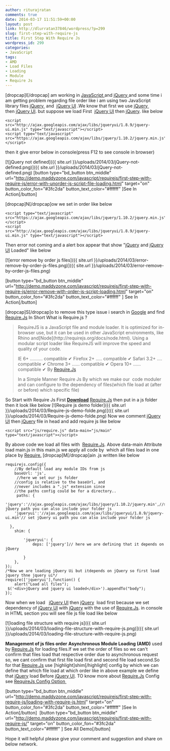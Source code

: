 ```yaml
---
author: riturajratan
comments: true
date: 2014-03-17 11:51:59+00:00
layout: post
link: http://dlurratan37846/wordpress/?p=299
slug: first-step-with-require-js
title: First Step With Require Js
wordpress_id: 299
categories:
- JavaScript
tags:
- AMD
- Load Files
- Loading
- Module
- Require Js
---
```


[dropcap]I[/dropcap] am working in [JavaScript ](https://developer.mozilla.org/en/docs/Web/JavaScript)and [jQuery ](http://jquery.com/)and some time i am getting problem regarding file order like i am using two JavaScript library files [jQuery ](http://jquery.com/) and  [jQuery UI](http://jqueryui.com/) .We know that first we use [jQuery ](http://jquery.com/)  then [jQuery UI](http://jqueryui.com/). but suppose we load First  [jQuery UI](http://jqueryui.com/) then [jQuery](http://jquery.com/). like below

    
    <script src="http://ajax.googleapis.com/ajax/libs/jqueryui/1.8.9/jquery-ui.min.js" type="text/javascript"></script>
    <script type="text/javascript" src="https://ajax.googleapis.com/ajax/libs/jquery/1.10.2/jquery.min.js"></script>


then it give error below in console(press F12 to see console in browser)


[![jQuery not defined]({{ site.url }}/uploads/2014/03/jQuery-not-defined.png)]({{ site.url }}/uploads/2014/03/jQuery-not-defined.png) [button type="bd_button btn_middle" url="http://demo.maddyzone.com/javascript/requirejs/first-step-with-require-js/error-with-unorder-js-script-file-loading.html" target="on" button_color_fon="#3fc2da" button_text_color="#ffffff" ]See In Action[/button]


[dropcap]N[/dropcap]ow we set in order like below

    
    <script type="text/javascript" src="https://ajax.googleapis.com/ajax/libs/jquery/1.10.2/jquery.min.js"></script>
    <script src="http://ajax.googleapis.com/ajax/libs/jqueryui/1.8.9/jquery-ui.min.js" type="text/javascript"></script>


Then error not coming and a alert box appear that show "[jQuery](http://jquery.com/) and [jQuery UI](http://jqueryui.com/) Loaded" like below


[![error remove by order js files]({{ site.url }}/uploads/2014/03/error-remove-by-order-js-files.png)]({{ site.url }}/uploads/2014/03/error-remove-by-order-js-files.png)




[button type="bd_button btn_middle" url="http://demo.maddyzone.com/javascript/requirejs/first-step-with-require-js/error-remove-with-order-js-script-loading.html" target="on" button_color_fon="#3fc2da" button_text_color="#ffffff" ] See In Action[/button]


[dropcap]S[/dropcap]o to remove this type issue i search in [Google](https://www.google.com) and find [Require.Js](http://requirejs.org/)
In Short What is Require.js ?


<blockquote>RequireJS is a JavaScript file and module loader. It is optimized for in-browser use, but it can be used in other JavaScript environments, like Rhino and[Node](http://requirejs.org/docs/node.html). Using a modular script loader like RequireJS will improve the speed and quality of your code.

IE 6+ ………. compatible ✔
Firefox 2+ ….. compatible ✔
Safari 3.2+ …. compatible ✔
Chrome 3+ …… compatible ✔
Opera 10+ …… compatible ✔ By [Require.Js](http://requirejs.org/)

In a Simple Manner Require Js By which we make our  code moduler and can configure to the dependency of files(which file load at (after or before) which specific file)</blockquote>


So Start with Require Js First [**Download**](http://requirejs.org/docs/download.html) [Require.Js](http://requirejs.org/) then put in a js folder then it look like below [![Require js demo folder]({{ site.url }}/uploads/2014/03/Require-js-demo-folde.png)]({{ site.url }}/uploads/2014/03/Require-js-demo-folde.png) Now we comment [jQuery UI](http://jqueryui.com/) then [jQuery](http://jquery.com/) file in head and add require js like below

    
    <script src="js/require.js" data-main="js/main" type="text/javascript"></script>


By above code we load all files with  [Require.Js](http://requirejs.org/). Above data-main Attribute load main.js in this main.js we apply all code by  which all files load in one place by [Require.](http://requirejs.org/) [dropcap]M[/dropcap]ain .js written like below

    
    requirejs.config({
        //By default load any module IDs from js 
        baseUrl: 'js',
         //here we set our js folder
        //config is relative to the baseUrl, and
        //never includes a ".js" extension since
        //the paths config could be for a directory..
         paths: {
        'jquery':'//ajax.googleapis.com/ajax/libs/jquery/1.10.2/jquery.min',//set jQuery path you can also include your folder js
        'jqueryui':'//ajax.googleapis.com/ajax/libs/jqueryui/1.8.9/jquery-ui.min'// set jQuery ui path you can also include your folder js
    
      },
        shim: {
    
        	'jqueryui': {
                deps: ['jquery']// here we are defining that it depends on jQuery
    
            } 
        },
    });
    /*Now we are loading jQuery Ui but itdepends on jQuery so first load jquery thne jquery ui*/
    require(['jqueryui'],function() {
        alert("Load all files");
     $('<div>jQuery and jquery ui loaded</div>').appendTo("body");
    });


Now when we load   [jQuery UI](http://jqueryui.com/) then [jQuery](http://jquery.com/)  load first because we set dependency of [jQuery UI](http://jqueryui.com/) with [jQuery](http://jquery.com/) with the use of [Require.Js](http://requirejs.org/). in console in HTML section you will see file js file load like below


[![loading file structure with require js]({{ site.url }}/uploads/2014/03/loading-file-structure-with-require-js.png)]({{ site.url }}/uploads/2014/03/loading-file-structure-with-require-js.png)


**Management of js files order**
**Asynchronous Module Loading (AMD)** used by [Require.Js](http://requirejs.org/) for loading files.If we set the order of files so we can't confirm that files load that respective order due to asynchronous request so, we cant confirm that first file load first and second file load second.So for that [Require.Js](http://requirejs.org/) use [highlight]shim[/highlight] config by which we can define that which file load at which order like in above example we define that [jQuery](http://jquery.com/) load Before [jQuery UI](http://jqueryui.com/). TO know more about [Require.Js](http://requirejs.org/) Config see [RequireJs Config Option ](http://requirejs.org/docs/api.html#config)


[button type="bd_button btn_middle" url="http://demo.maddyzone.com/javascript/requirejs/first-step-with-require-js/loading-with-require-js.html" target="on" button_color_fon="#3fc2da" button_text_color="#ffffff" ]See In Action[/button]  [button type="bd_button btn_middle" url="http://demo.maddyzone.com/javascript/requirejs/first-step-with-require-js/" target="on" button_color_fon="#3fc2da" button_text_color="#ffffff" ] See All Demo[/button]




Hope it will helpful please give your comment and suggestion and share on below network.
